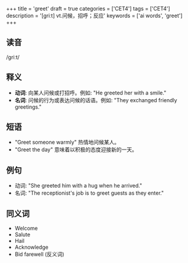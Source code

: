 +++
title = 'greet'
draft = true
categories = ['CET4']
tags = ['CET4']
description = '[griːt] vt.问候，招呼；反应'
keywords = ['ai words', 'greet']
+++

## 读音
/griːt/

## 释义
- **动词**: 向某人问候或打招呼。例如: "He greeted her with a smile."
- **名词**: 问候的行为或表达问候的话语。例如: "They exchanged friendly greetings."

## 短语
- "Greet someone warmly" 热情地问候某人。
- "Greet the day" 意味着以积极的态度迎接新的一天。

## 例句
- 动词: "She greeted him with a hug when he arrived."
- 名词: "The receptionist's job is to greet guests as they enter."

## 同义词
- Welcome
- Salute
- Hail
- Acknowledge
- Bid farewell (反义词)
